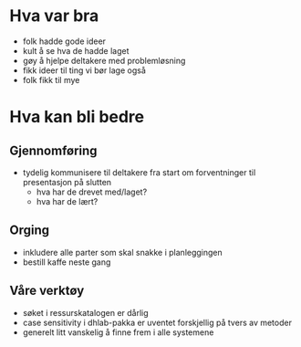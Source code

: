 # Hva var bra
- folk hadde gode ideer
- kult å se hva de hadde laget
- gøy å hjelpe deltakere med problemløsning
- fikk ideer til ting vi bør lage også
- folk fikk til mye

# Hva kan bli bedre
## Gjennomføring
- tydelig kommunisere til deltakere fra start om forventninger til presentasjon på slutten
    - hva har de drevet med/laget?
    - hva har de lært?

## Orging
- inkludere alle parter som skal snakke i planleggingen
- bestill kaffe neste gang

## Våre verktøy
- søket i ressurskatalogen er dårlig
- case sensitivity i dhlab-pakka er uventet forskjellig på tvers av metoder 
- generelt litt vanskelig å finne frem i alle systemene

